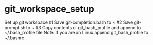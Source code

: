 # git_workspace_setup
Set up git workspace
#1 Save git-completion.bash to ~
#2 Save git-prompt.sh to ~
#3 Copy contents of git_bash_profile and append to ~/.bash_profile file
Note: If you are on Linux append git_bash_profile to ~/.bashrc
